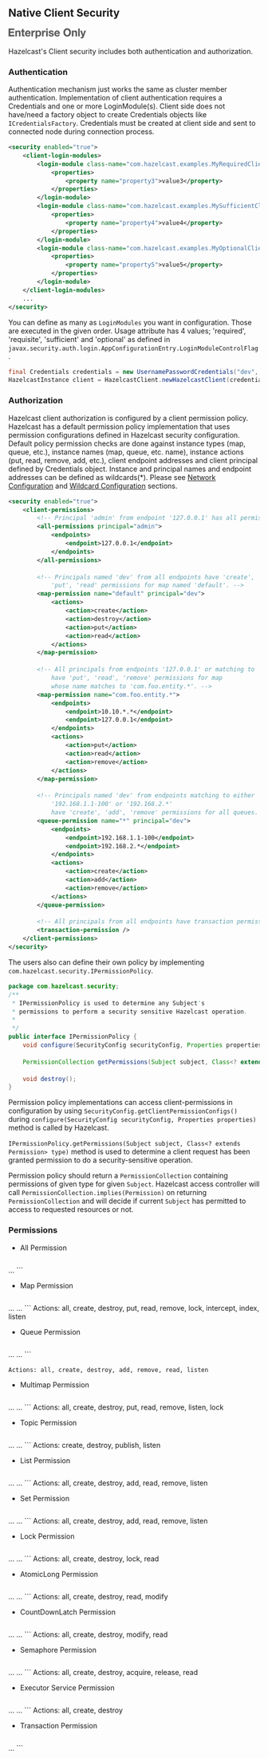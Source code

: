 

## Native Client Security

![](images/enterprise-onlycopy.jpg)


Hazelcast's Client security includes both authentication and authorization.

### Authentication

Authentication mechanism just works the same as cluster member authentication. Implementation of client authentication requires a Credentials and one or more LoginModule(s). Client side does not have/need a factory object to create Credentials objects like `ICredentialsFactory`. Credentials must be created at client side and sent to connected node during connection process.

```xml
<security enabled="true">
    <client-login-modules>
        <login-module class-name="com.hazelcast.examples.MyRequiredClientLoginModule" usage="required">
            <properties>
                <property name="property3">value3</property>
            </properties>
        </login-module>
        <login-module class-name="com.hazelcast.examples.MySufficientClientLoginModule" usage="sufficient">
            <properties>
                <property name="property4">value4</property>
            </properties>
        </login-module>
        <login-module class-name="com.hazelcast.examples.MyOptionalClientLoginModule" usage="optional">
            <properties>
                <property name="property5">value5</property>
            </properties>
        </login-module>
    </client-login-modules>
    ...
</security>
```

You can define as many as `LoginModules` you want in configuration. Those are executed in the given order. Usage attribute has 4 values; 'required', 'requisite', 'sufficient' and 'optional' as defined in `javax.security.auth.login.AppConfigurationEntry.LoginModuleControlFlag`.

```java
final Credentials credentials = new UsernamePasswordCredentials("dev", "dev-pass");
HazelcastInstance client = HazelcastClient.newHazelcastClient(credentials, "localhost");
```

### Authorization

Hazelcast client authorization is configured by a client permission policy. Hazelcast has a default permission policy implementation that uses permission configurations defined in Hazelcast security configuration. Default policy permission checks are done against instance types (map, queue, etc.), instance names (map, queue, etc. name), instance actions (put, read, remove, add, etc.), client endpoint addresses and client principal defined by Credentials object. Instance and principal names and endpoint addresses can be defined as wildcards(*). Please see [Network Configuration](#network-configuration) and [Wildcard Configuration](#wildcard-configuration) sections.

```xml
<security enabled="true">
    <client-permissions>
        <!-- Principal 'admin' from endpoint '127.0.0.1' has all permissions. -->
        <all-permissions principal="admin">
            <endpoints>
                <endpoint>127.0.0.1</endpoint>
            </endpoints>
        </all-permissions>
        
        <!-- Principals named 'dev' from all endpoints have 'create', 'destroy', 
            'put', 'read' permissions for map named 'default'. -->
        <map-permission name="default" principal="dev">
            <actions>
                <action>create</action>
                <action>destroy</action>
                <action>put</action>
                <action>read</action>
            </actions>
        </map-permission>
        
        <!-- All principals from endpoints '127.0.0.1' or matching to '10.10.*.*' 
            have 'put', 'read', 'remove' permissions for map
            whose name matches to 'com.foo.entity.*'. -->
        <map-permission name="com.foo.entity.*">
            <endpoints>
                <endpoint>10.10.*.*</endpoint>
                <endpoint>127.0.0.1</endpoint>
            </endpoints>
            <actions>
                <action>put</action>
                <action>read</action>
                <action>remove</action>
            </actions>
        </map-permission>
        
        <!-- Principals named 'dev' from endpoints matching to either 
            '192.168.1.1-100' or '192.168.2.*' 
            have 'create', 'add', 'remove' permissions for all queues. -->
        <queue-permission name="*" principal="dev">
            <endpoints>
                <endpoint>192.168.1.1-100</endpoint>
                <endpoint>192.168.2.*</endpoint>
            </endpoints>
            <actions>
                <action>create</action>
                <action>add</action>
                <action>remove</action>
            </actions>
        </queue-permission>
        
        <!-- All principals from all endpoints have transaction permission.-->
        <transaction-permission />
    </client-permissions>
</security>
```

The users also can define their own policy by implementing `com.hazelcast.security.IPermissionPolicy`.

```java
package com.hazelcast.security;
/**
 * IPermissionPolicy is used to determine any Subject's 
 * permissions to perform a security sensitive Hazelcast operation.
 *
 */
public interface IPermissionPolicy {
    void configure(SecurityConfig securityConfig, Properties properties);
    
    PermissionCollection getPermissions(Subject subject, Class<? extends Permission> type);
    
    void destroy();
}
```

Permission policy implementations can access client-permissions in configuration by using `SecurityConfig.getClientPermissionConfigs()` during `configure(SecurityConfig securityConfig, Properties properties)` method is called by Hazelcast.

`IPermissionPolicy.getPermissions(Subject subject, Class<? extends Permission> type)` method is used to determine a client request has been granted permission to do a security-sensitive operation. 

Permission policy should return a `PermissionCollection` containing permissions of given type for given `Subject`. Hazelcast access controller will call `PermissionCollection.implies(Permission)` on returning `PermissionCollection` and will decide if current `Subject` has permitted to access to requested resources or not.

### Permissions

- All Permission

	```xml
<all-permissions principal="principal">
    <endpoints>
        ...
    </endpoints>
</all-permissions>
```

- Map Permission

	```xml
<map-permission name="name" principal="principal">
    <endpoints>
        ...
    </endpoints>
    <actions>
        ...
    </actions>
</map-permission>
```
	Actions: all, create, destroy, put, read, remove, lock, intercept, index, listen

- Queue Permission

	```xml
<queue-permission name="name" principal="principal">
    <endpoints>
        ...
    </endpoints>
    <actions>
        ...
    </actions>
</queue-permission>
```

	Actions: all, create, destroy, add, remove, read, listen

- Multimap Permission

	```xml
<multimap-permission name="name" principal="principal">
    <endpoints>
        ...
    </endpoints>
    <actions>
        ...
    </actions>
</multimap-permission>
```
	Actions: all, create, destroy, put, read, remove, listen, lock

- Topic Permission

	```xml
<topic-permission name="name" principal="principal">
    <endpoints>
        ...
    </endpoints>
    <actions>
        ...
    </actions>
</topic-permission>
```
	Actions: create, destroy, publish, listen

- List Permission

	```xml
<list-permission name="name" principal="principal">
    <endpoints>
        ...
    </endpoints>
    <actions>
        ...
    </actions>
</list-permission>
```
	Actions: all, create, destroy, add, read, remove, listen

- Set Permission

	```xml
<set-permission name="name" principal="principal">
    <endpoints>
        ...
    </endpoints>
    <actions>
        ...
    </actions>
</set-permission>
```
	Actions: all, create, destroy, add, read, remove, listen

- Lock Permission

	```xml
<lock-permission name="name" principal="principal">
    <endpoints>
        ...
    </endpoints>
    <actions>
        ...
    </actions>
</lock-permission>
```
	Actions: all, create, destroy, lock, read

- AtomicLong Permission

	```xml
<atomic-long-permission name="name" principal="principal">
    <endpoints>
        ...
    </endpoints>
    <actions>
        ...
    </actions>
</atomic-long-permission>
```
	Actions: all, create, destroy, read, modify

- CountDownLatch Permission

	```xml
<countdown-latch-permission name="name" principal="principal">
    <endpoints>
        ...
    </endpoints>
    <actions>
        ...
    </actions>
</countdown-latch-permission>
```
	Actions: all, create, destroy, modify, read

- Semaphore Permission

	```xml
<semaphore-permission name="name" principal="principal">
    <endpoints>
        ...
    </endpoints>
    <actions>
        ...
    </actions>
</semaphore-permission>
```
	Actions: all, create, destroy, acquire, release, read

- Executor Service Permission

	```xml
<executor-service-permission name="name" principal="principal">
    <endpoints>
        ...
    </endpoints>
    <actions>
        ...
    </actions>
</executor-service-permission>
```
	Actions: all, create, destroy

- Transaction Permission

	```xml
<transaction-permission principal="principal">
    <endpoints>
        ...
    </endpoints>
</transaction-permission>
```

